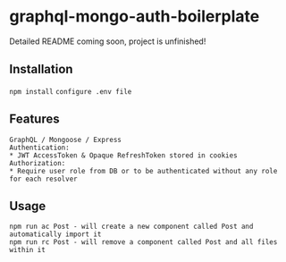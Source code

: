 # graphql-mongo-auth-boilerplate

Detailed README coming soon, project is unfinished!

## **Installation**
`npm install`
`configure .env file`

## **Features**
```
GraphQL / Mongoose / Express
Authentication:
* JWT AccessToken & Opaque RefreshToken stored in cookies
Authorization:
* Require user role from DB or to be authenticated without any role for each resolver
```

## **Usage**
```
npm run ac Post - will create a new component called Post and automatically import it
npm run rc Post - will remove a component called Post and all files within it
```
